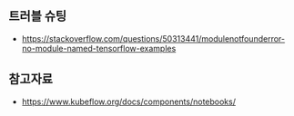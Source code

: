 

## 트러블 슈팅 ##

* https://stackoverflow.com/questions/50313441/modulenotfounderror-no-module-named-tensorflow-examples

## 참고자료 ##

* https://www.kubeflow.org/docs/components/notebooks/
